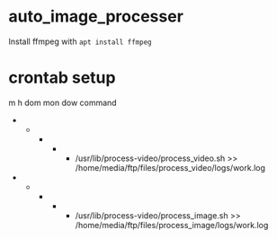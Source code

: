 # auto_image_processer

Install ffmpeg with `apt install ffmpeg`

# crontab setup

m h  dom mon dow   command

* * * * * /usr/lib/process-video/process_video.sh >> /home/media/ftp/files/process_video/logs/work.log
* * * * * /usr/lib/process-video/process_image.sh >> /home/media/ftp/files/process_image/logs/work.log
